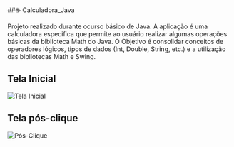 ##☕ Calculadora_Java

Projeto realizado durante ocurso básico de Java. A aplicação é uma calculadora especifica que permite ao usuário realizar algumas operações básicas da biblioteca Math do Java. O Objetivo é consolidar conceitos de operadores lógicos, tipos de dados (Int, Double, String, etc.) e a utilização das bibliotecas Math e Swing.

## Tela Inicial
![Tela Inicial](https://github.com/user-attachments/assets/3dab5676-ca8f-4806-b8b1-97588ac72b32)

## Tela pós-clique
![Pós-Clique](https://github.com/user-attachments/assets/b29291e1-1acd-46d6-862c-32bb9ab4065c)
